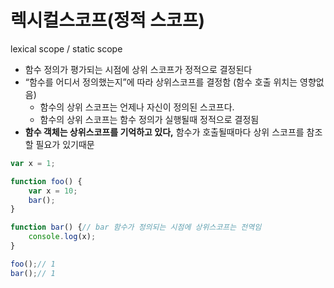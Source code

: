 # 렉시컬스코프(정적 스코프)
lexical scope / static scope

- 함수 정의가 평가되는 시점에 상위 스코프가 정적으로 결정된다
- “함수를 어디서 정의했는지”에 따라 상위스코프를 결정함 (함수 호출 위치는 영향없음)
    - 함수의 상위 스코프는 언제나 자신이 정의된 스코프다.
    - 함수의 상위 스코프는 함수 정의가 실행될때 정적으로 결정됨
- **함수 객체는 상위스코프를 기억하고 있다,** 함수가 호출될때마다 상위 스코프를 참조할 필요가 있기때문

```javascript
var x = 1;

function foo() {
	var x = 10;
	bar();
}

function bar() {// bar 함수가 정의되는 시점에 상위스코프는 전역임
	console.log(x);
}

foo();// 1
bar();// 1
```